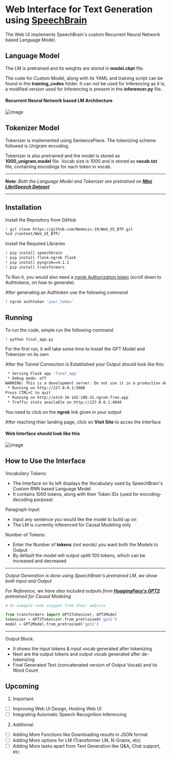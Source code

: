 
# Web Interface for Text Generation using [SpeechBrain](https://github.com/speechbrain/speechbrain)

The Web UI implements SpeechBrain's custom Recurrent Neural Network based Language Model.

## Language Model

The LM is pretrained and its weights are stored in **model.ckpt** file.

The code for Custom Model, along with its YAML and training script can be found in the **training_codes** folder. It can not be used for Inferencing as it is, a modified version used for Inferencing is present in the **inferencer.py** file.

#### Recurrent Neural Network based LM Architecture

![image](https://drive.google.com/uc?export=view&id=1UB3_3FGCkutWFkQjqSRGZFKfXxNKGn3B)

## Tokenizer Model

Tokenizer is implemented using SentencePiece. The tokenizing scheme followed is *Unigram* encoding.

Tokenizer is also pretrained and the model is stored as **1000_unigram.model** file. Vocab size is 1000 and is stored as **vocab.txt** file, containing encodings for each token in vocab.

---

**Note**: *Both the Language Model and Tokenizer are pretrained on [**Mini LibriSpeech Dataset**](https://www.openslr.org/31/)*

---

## Installation

Install the Repository from GitHub

```bash
! git clone https://github.com/Nemesis-19/Web_UI_BTP.git
%cd /content/Web_UI_BTP/
```

Install the Required Libraries

```bash
! pip install speechbrain
! pip install flask-ngrok flask
! pip install pyngrok==4.1.1
! pip install transformers
```

To Run it, you would also need a [ngrok Authorization token](https://ngrok.com/docs/agent/) (scroll down to Authtokens, on how to generate)

After generating an Authtoken use the following command

```bash
! ngrok authtoken 'your_token'
```

## Running

To run the code, simple run the following command

```bash
! python final_app.py
```

For the first run, it will take some time to Install the GPT Model and Tokenizer on its own

After the Tunnel Connection is Established your Output should look like this:

```bash
 * Serving Flask app 'final_app'
 * Debug mode: off
WARNING: This is a development server. Do not use it in a production deployment. Use a production WSGI server instead.
 * Running on http://127.0.0.1:5000
Press CTRL+C to quit
 * Running on http://e3c9-34-142-180-31.ngrok-free.app
 * Traffic stats available on http://127.0.0.1:4040
```

You need to click on the **ngrok** link given in your output

After reaching thier landing page, click on **Visit Site** to acces the Interface

#### Web Interface should look like this

![image](https://drive.google.com/uc?export=view&id=1fOR_pXjsBxqgOr-jvOG_dUXmepVQdP1D)

## How to Use the Interface

Vocabulary Tokens:

- The Interface on its left displays the Vocabulary used by SpeechBrain's Custom RNN based Language Model.
- It contains 1000 tokens, along with their Token IDs (used for encoding-decoding purpose)

Paragraph Input:

- Input any sentence you would like the model to build up on
- The LM is currently inferenced for Causal Modeling only

Number of Tokens:

- Enter the Number of **tokens** *(not words)* you want both the Models to Output
- By default the model will output uptill 100 tokens, which can be increased and decreased

---

*Output Generation is done using SpeechBrain's pretrained LM, we show both Input and Output*

*For Reference, we have also included outputs from **[HuggingFace's GPT2](https://huggingface.co/gpt2)** pretrained for Causal Modeling*

```python
# An exmaple code snippet from their website

from transformers import GPT2Tokenizer, GPT2Model
tokenizer = GPT2Tokenizer.from_pretrained('gpt2')
model = GPT2Model.from_pretrained('gpt2')
```

---

Output Block:

- It shows the input tokens & input vocab generated after tokenizing
- Next are the output tokens and output vocab generated after de-tokenizing
- Final Generated Text (concatenated version of Output Vocab) and its Word Count

## Upcoming

1. Important:
- [ ]  Improving Web UI Design, Hosting Web UI
- [ ]  Integrating Automatic Speech Recognition Inferencing

2. Addtional:
- [ ]  Adding More Functions like Downloading results in JSON format
- [ ]  Adding More options for LM (Transformer LM, N-Grams, etc)
- [ ]  Adding More tasks apart from Text Generation like Q&A, Chat support, etc
